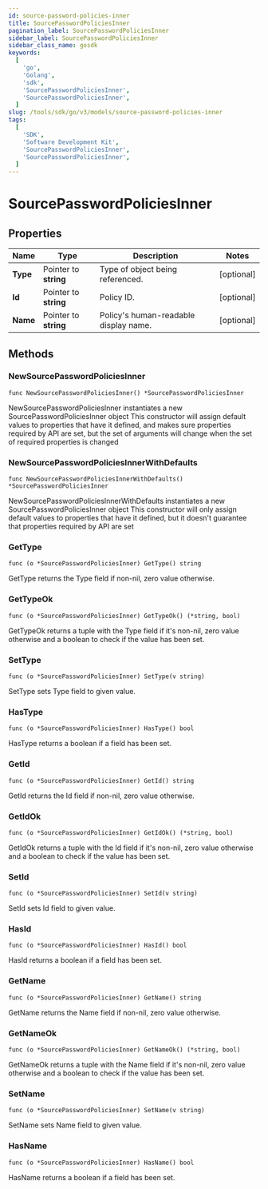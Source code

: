 ```yaml
---
id: source-password-policies-inner
title: SourcePasswordPoliciesInner
pagination_label: SourcePasswordPoliciesInner
sidebar_label: SourcePasswordPoliciesInner
sidebar_class_name: gosdk
keywords:
  [
    'go',
    'Golang',
    'sdk',
    'SourcePasswordPoliciesInner',
    'SourcePasswordPoliciesInner',
  ]
slug: /tools/sdk/go/v3/models/source-password-policies-inner
tags:
  [
    'SDK',
    'Software Development Kit',
    'SourcePasswordPoliciesInner',
    'SourcePasswordPoliciesInner',
  ]
---
```


# SourcePasswordPoliciesInner

## Properties

| Name | Type | Description | Notes |
| --- | --- | --- | --- |
| **Type** | Pointer to **string** | Type of object being referenced. | [optional] |
| **Id** | Pointer to **string** | Policy ID. | [optional] |
| **Name** | Pointer to **string** | Policy's human-readable display name. | [optional] |

## Methods

### NewSourcePasswordPoliciesInner

`func NewSourcePasswordPoliciesInner() *SourcePasswordPoliciesInner`

NewSourcePasswordPoliciesInner instantiates a new SourcePasswordPoliciesInner object This constructor will assign default values to properties that have it defined, and makes sure properties required by API are set, but the set of arguments will change when the set of required properties is changed

### NewSourcePasswordPoliciesInnerWithDefaults

`func NewSourcePasswordPoliciesInnerWithDefaults() *SourcePasswordPoliciesInner`

NewSourcePasswordPoliciesInnerWithDefaults instantiates a new SourcePasswordPoliciesInner object This constructor will only assign default values to properties that have it defined, but it doesn't guarantee that properties required by API are set

### GetType

`func (o *SourcePasswordPoliciesInner) GetType() string`

GetType returns the Type field if non-nil, zero value otherwise.

### GetTypeOk

`func (o *SourcePasswordPoliciesInner) GetTypeOk() (*string, bool)`

GetTypeOk returns a tuple with the Type field if it's non-nil, zero value otherwise and a boolean to check if the value has been set.

### SetType

`func (o *SourcePasswordPoliciesInner) SetType(v string)`

SetType sets Type field to given value.

### HasType

`func (o *SourcePasswordPoliciesInner) HasType() bool`

HasType returns a boolean if a field has been set.

### GetId

`func (o *SourcePasswordPoliciesInner) GetId() string`

GetId returns the Id field if non-nil, zero value otherwise.

### GetIdOk

`func (o *SourcePasswordPoliciesInner) GetIdOk() (*string, bool)`

GetIdOk returns a tuple with the Id field if it's non-nil, zero value otherwise and a boolean to check if the value has been set.

### SetId

`func (o *SourcePasswordPoliciesInner) SetId(v string)`

SetId sets Id field to given value.

### HasId

`func (o *SourcePasswordPoliciesInner) HasId() bool`

HasId returns a boolean if a field has been set.

### GetName

`func (o *SourcePasswordPoliciesInner) GetName() string`

GetName returns the Name field if non-nil, zero value otherwise.

### GetNameOk

`func (o *SourcePasswordPoliciesInner) GetNameOk() (*string, bool)`

GetNameOk returns a tuple with the Name field if it's non-nil, zero value otherwise and a boolean to check if the value has been set.

### SetName

`func (o *SourcePasswordPoliciesInner) SetName(v string)`

SetName sets Name field to given value.

### HasName

`func (o *SourcePasswordPoliciesInner) HasName() bool`

HasName returns a boolean if a field has been set.
